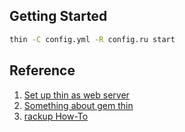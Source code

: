 ## Getting Started

```sh
thin -C config.yml -R config.ru start
```

## Reference

1. [Set up thin as web server](http://recipes.sinatrarb.com/p/deployment/lighttpd_proxied_to_thin)
2. [Something about gem thin](https://github.com/macournoyer/thin)
3. [rackup How-To](https://git.io/v5yJr)
